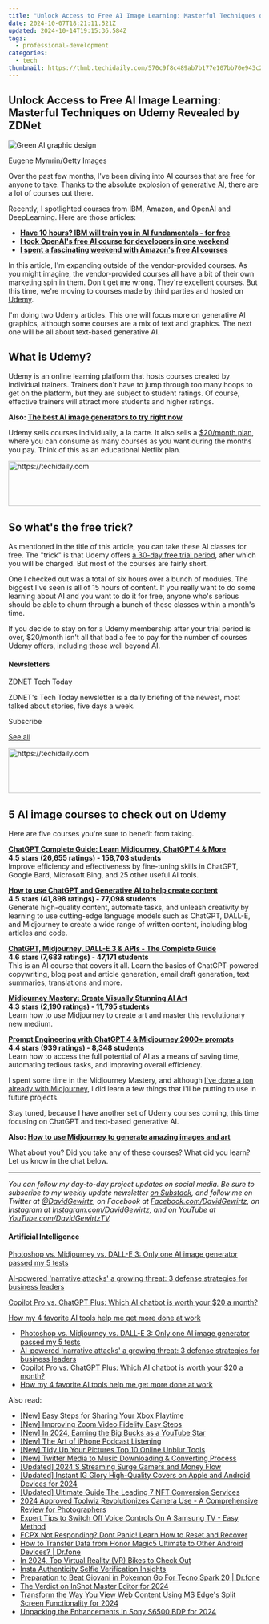 ```yaml
---
title: "Unlock Access to Free AI Image Learning: Masterful Techniques on Udemy Revealed by ZDNet"
date: 2024-10-07T18:21:11.521Z
updated: 2024-10-14T19:15:36.584Z
tags:
  - professional-development
categories:
  - tech
thumbnail: https://thmb.techidaily.com/570c9f8c489ab7b177e107bb70e943c2e83376fe2ec5c74db5d76221f33fc6de.jpg
---
```


## Unlock Access to Free AI Image Learning: Masterful Techniques on Udemy Revealed by ZDNet

![Green AI graphic design](https://www.zdnet.com/a/img/resize/0abdc2d28155c178eb5aab3ba61e45026dc114de/2024/02/01/71b1569d-83c9-4a52-a85c-b3c0d4a4d71f/gettyimages-1562972684.jpg?auto=webp&width=1280)

Eugene Mymrin/Getty Images

Over the past few months, I've been diving into AI courses that are free for anyone to take. Thanks to the absolute explosion of [generative AI](https://www.zdnet.com/article/what-is-generative-ai-and-why-is-it-so-popular-heres-everything-you-need-to-know/), there are a lot of courses out there. 

Recently, I spotlighted courses from IBM, Amazon, and OpenAI and DeepLearning. Here are those articles: 

* **[Have 10 hours? IBM will train you in AI fundamentals - for free](https://www.zdnet.com/article/have-10-hours-ibm-will-train-you-in-ai-fundamentals-for-free/)**
* **[I took OpenAI's free AI course for developers in one weekend](https://www.zdnet.com/article/i-took-this-free-ai-course-for-developers-in-one-weekend-and-highly-recommend-it/)**
* **[I spent a fascinating weekend with Amazon's free AI courses](https://www.zdnet.com/article/unlock-ai-secrets-transform-your-skills-with-amazons-free-ai-learning/)**

In this article, I'm expanding outside of the vendor-provided courses. As you might imagine, the vendor-provided courses all have a bit of their own marketing spin in them. Don't get me wrong. They're excellent courses. But this time, we're moving to courses made by third parties and hosted on [Udemy](https://click.linksynergy.com/deeplink?id=IokOf8qagZo&mid=39197&u1=zd-%5F%5FCOM%5FCLICK%5FID%5F%5F-dtp&murl=https%3A%2F%2Fwww.udemy.com%2F). 

I'm doing two Udemy articles. This one will focus more on generative AI graphics, although some courses are a mix of text and graphics. The next one will be all about text-based generative AI. 

##  What is Udemy? 

Udemy is an online learning platform that hosts courses created by individual trainers. Trainers don't have to jump through too many hoops to get on the platform, but they are subject to student ratings. Of course, effective trainers will attract more students and higher ratings. 

**Also: [The best AI image generators to try right now](https://www.zdnet.com/article/best-ai-image-generator/)**

Udemy sells courses individually, a la carte. It also sells a [$20/month plan](https://click.linksynergy.com/deeplink?id=IokOf8qagZo&mid=39197&u1=zd-%5F%5FCOM%5FCLICK%5FID%5F%5F-dtp&murl=https%3A%2F%2Fwww.udemy.com%2Fpersonal-plan%2F), where you can consume as many courses as you want during the months you pay. Think of this as an educational Netflix plan. 

<!-- affiliate ads begin -->
<a href="https://aidotcom.pxf.io/c/5597632/2134501/19576" target="_top" id="2134501">
  <img src="//a.impactradius-go.com/display-ad/19576-2134501" border="0" alt="https://techidaily.com" width="640" height="90"/>
</a>
<img height="0" width="0" src="https://aidotcom.pxf.io/i/5597632/2134501/19576" style="position:absolute;visibility:hidden;" border="0" />
<!-- affiliate ads end -->

##  So what's the free trick? 

As mentioned in the title of this article, you can take these AI classes for free. The "trick" is that Udemy offers [a 30-day free trial period](https://click.linksynergy.com/deeplink?id=IokOf8qagZo&mid=39197&u1=zd-%5F%5FCOM%5FCLICK%5FID%5F%5F-dtp&murl=https%3A%2F%2Fwww.udemy.com%2Fpersonal-plan%2F), after which you will be charged. But most of the courses are fairly short. 

One I checked out was a total of six hours over a bunch of modules. The biggest I've seen is all of 15 hours of content. If you really want to do some learning about AI and you want to do it for free, anyone who's serious should be able to churn through a bunch of these classes within a month's time. 

If you decide to stay on for a Udemy membership after your trial period is over, $20/month isn't all that bad a fee to pay for the number of courses Udemy offers, including those well beyond AI. 

#### Newsletters

ZDNET Tech Today

ZDNET's Tech Today newsletter is a daily briefing of the newest, most talked about stories, five days a week.

 Subscribe

[See all](https://www.zdnet.com/newsletters/)

<!-- affiliate ads begin -->
<a href="https://appsumo.8odi.net/c/5597632/2151894/7443" target="_top" id="2151894">
  <img src="//a.impactradius-go.com/display-ad/7443-2151894" border="0" alt="https://techidaily.com" width="728" height="90"/>
</a>
<img height="0" width="0" src="https://appsumo.8odi.net/i/5597632/2151894/7443" style="position:absolute;visibility:hidden;" border="0" />
<!-- affiliate ads end -->

## 5 AI image courses to check out on Udemy

Here are five courses you're sure to benefit from taking. 

**[ChatGPT Complete Guide: Learn Midjourney, ChatGPT 4 & More](https://click.linksynergy.com/deeplink?id=IokOf8qagZo&mid=39197&u1=zd-%5F%5FCOM%5FCLICK%5FID%5F%5F-dtp&murl=https%3A%2F%2Fwww.udemy.com%2Fcourse%2Fcomplete-ai-guide%2F)**  
**4.5 stars (26,655 ratings) - 158,703 students**   
 Improve efficiency and effectiveness by fine-tuning skills in ChatGPT, Google Bard, Microsoft Bing, and 25 other useful AI tools. 

**[How to use ChatGPT and Generative AI to help create content](https://click.linksynergy.com/deeplink?id=IokOf8qagZo&mid=39197&u1=zd-%5F%5FCOM%5FCLICK%5FID%5F%5F-dtp&murl=https%3A%2F%2Fwww.udemy.com%2Fcourse%2Fhow-to-use-chatgpt-and-generative-ai-to-help-create-content%2F)**  
**4.5 stars (41,898 ratings) - 77,098 students**  
Generate high-quality content, automate tasks, and unleash creativity by learning to use cutting-edge language models such as ChatGPT, DALL-E, and Midjourney to create a wide range of written content, including blog articles and code. 

**[ChatGPT, Midjourney, DALL-E 3 & APIs - The Complete Guide](https://click.linksynergy.com/deeplink?id=IokOf8qagZo&mid=39197&u1=zd-%5F%5FCOM%5FCLICK%5FID%5F%5F-dtp&murl=https%3A%2F%2Fwww.udemy.com%2Fcourse%2Fchatgpt-bard-bing-complete-guide-to-chatgpt-openai-apis%2F)**  
**4.6 stars (7,683 ratings) - 47,171 students**  
This is an AI course that covers it all. Learn the basics of ChatGPT-powered copywriting, blog post and article generation, email draft generation, text summaries, translations and more. 

**[Midjourney Mastery: Create Visually Stunning AI Art](https://click.linksynergy.com/deeplink?id=IokOf8qagZo&mid=39197&u1=zd-%5F%5FCOM%5FCLICK%5FID%5F%5F-dtp&murl=https%3A%2F%2Fwww.udemy.com%2Fcourse%2Fmidjourney-mastery%2F)**  
**4.3 stars (2,190 ratings) - 11,795 students**  
Learn how to use Midjourney to create art and master this revolutionary new medium. 

**[Prompt Engineering with ChatGPT 4 & Midjourney 2000+ prompts](https://click.linksynergy.com/deeplink?id=IokOf8qagZo&mid=39197&u1=zd-%5F%5FCOM%5FCLICK%5FID%5F%5F-dtp&murl=https%3A%2F%2Fwww.udemy.com%2Fcourse%2Fgptcourse%2F)**  
**4.4 stars (939 ratings) - 8,348 students**  
Learn how to access the full potential of AI as a means of saving time, automating tedious tasks, and improving overall efficiency. 

I spent some time in the Midjourney Mastery, and although [I've done a ton already with Midjourney](https://www.zdnet.com/article/how-to-get-a-perfect-face-match-using-midjourney-ai/), I did learn a few things that I'll be putting to use in future projects. 

Stay tuned, because I have another set of Udemy courses coming, this time focusing on ChatGPT and text-based generative AI. 

**Also: [How to use Midjourney to generate amazing images and art](https://www.zdnet.com/article/how-to-use-midjourney-to-generate-amazing-images-and-art/)**

What about you? Did you take any of these courses? What did you learn? Let us know in the chat below. 

---

_You can follow my day-to-day project updates on social media. Be sure to subscribe to my weekly update newsletter [on Substack](https://advancedgeekery.substack.com/), and follow me on Twitter at [@DavidGewirtz](https://twitter.com/davidgewirtz), on Facebook at [Facebook.com/DavidGewirtz](https://www.facebook.com/davidgewirtz), on Instagram at [Instagram.com/DavidGewirtz](https://www.instagram.com/DavidGewirtz/), and on YouTube at [YouTube.com/DavidGewirtzTV](https://www.youtube.com/user/DavidGewirtzTV)._

#### Artificial Intelligence

[Photoshop vs. Midjourney vs. DALL-E 3: Only one AI image generator passed my 5 tests](https://www.zdnet.com/article/is-photoshops-new-text-to-image-as-good-as-midjourney-and-dall-e-we-test-it-and-see/ "Photoshop vs. Midjourney vs. DALL-E 3: Only one AI image generator passed my 5 tests")

[AI-powered 'narrative attacks' a growing threat: 3 defense strategies for business leaders](https://www.zdnet.com/article/ai-powered-narrative-attacks-a-growing-threat-3-defense-strategies-for-business-leaders/ "AI-powered 'narrative attacks' a growing threat: 3 defense strategies for business leaders")

[Copilot Pro vs. ChatGPT Plus: Which AI chatbot is worth your $20 a month?](https://www.zdnet.com/article/copilot-pro-vs-chatgpt-plus-which-is-ai-chatbot-is-worth-your-20-a-month/ "Copilot Pro vs. ChatGPT Plus: Which AI chatbot is worth your $20 a month?")

[How my 4 favorite AI tools help me get more done at work](https://www.zdnet.com/article/how-my-4-favorite-ai-tools-help-me-get-more-done-at-work/ "How my 4 favorite AI tools help me get more done at work")

* [Photoshop vs. Midjourney vs. DALL-E 3: Only one AI image generator passed my 5 tests](https://www.zdnet.com/article/is-photoshops-new-text-to-image-as-good-as-midjourney-and-dall-e-we-test-it-and-see/ "Photoshop vs. Midjourney vs. DALL-E 3: Only one AI image generator passed my 5 tests")
* [AI-powered 'narrative attacks' a growing threat: 3 defense strategies for business leaders](https://www.zdnet.com/article/ai-powered-narrative-attacks-a-growing-threat-3-defense-strategies-for-business-leaders/ "AI-powered 'narrative attacks' a growing threat: 3 defense strategies for business leaders")
* [Copilot Pro vs. ChatGPT Plus: Which AI chatbot is worth your $20 a month?](https://www.zdnet.com/article/copilot-pro-vs-chatgpt-plus-which-is-ai-chatbot-is-worth-your-20-a-month/ "Copilot Pro vs. ChatGPT Plus: Which AI chatbot is worth your $20 a month?")
* [How my 4 favorite AI tools help me get more done at work](https://www.zdnet.com/article/how-my-4-favorite-ai-tools-help-me-get-more-done-at-work/ "How my 4 favorite AI tools help me get more done at work")

<ins class="adsbygoogle"
     style="display:block"
     data-ad-format="autorelaxed"
     data-ad-client="ca-pub-7571918770474297"
     data-ad-slot="1223367746"></ins>

<ins class="adsbygoogle"
     style="display:block"
     data-ad-client="ca-pub-7571918770474297"
     data-ad-slot="8358498916"
     data-ad-format="auto"
     data-full-width-responsive="true"></ins>

<span class="atpl-alsoreadstyle">Also read:</span>
<div><ul>
<li><a href="https://screen-capture.techidaily.com/new-easy-steps-for-sharing-your-xbox-playtime/"><u>[New] Easy Steps for Sharing Your Xbox Playtime</u></a></li>
<li><a href="https://some-knowledge.techidaily.com/new-improving-zoom-video-fidelity-easy-steps/"><u>[New] Improving Zoom Video Fidelity Easy Steps</u></a></li>
<li><a href="https://facebook-video-share.techidaily.com/new-in-2024-earning-the-big-bucks-as-a-youtube-star/"><u>[New] In 2024, Earning the Big Bucks as a YouTube Star</u></a></li>
<li><a href="https://some-tips.techidaily.com/new-the-art-of-iphone-podcast-listening/"><u>[New] The Art of iPhone Podcast Listening</u></a></li>
<li><a href="https://some-tips.techidaily.com/new-tidy-up-your-pictures-top-10-online-unblur-tools/"><u>[New] Tidy Up Your Pictures Top 10 Online Unblur Tools</u></a></li>
<li><a href="https://some-tips.techidaily.com/new-twitter-media-to-music-downloading-and-converting-process/"><u>[New] Twitter Media to Music Downloading & Converting Process</u></a></li>
<li><a href="https://youtube-web.techidaily.com/ed-2024s-streaming-surge-gamers-and-money-flow/"><u>[Updated] 2024'S Streaming Surge Gamers and Money Flow</u></a></li>
<li><a href="https://instagram-video-files.techidaily.com/updated-instant-ig-glory-high-quality-covers-on-apple-and-android-devices-for-2024/"><u>[Updated] Instant IG Glory High-Quality Covers on Apple and Android Devices for 2024</u></a></li>
<li><a href="https://some-tips.techidaily.com/updated-ultimate-guide-the-leading-7-nft-conversion-services/"><u>[Updated] Ultimate Guide The Leading 7 NFT Conversion Services</u></a></li>
<li><a href="https://some-tips.techidaily.com/2024-approved-toolwiz-revolutionizes-camera-use-a-comprehensive-review-for-photographers/"><u>2024 Approved Toolwiz Revolutionizes Camera Use - A Comprehensive Review for Photographers</u></a></li>
<li><a href="https://technical-tips.techidaily.com/expert-tips-to-switch-off-voice-controls-on-a-samsung-tv-easy-method/"><u>Expert Tips to Switch Off Voice Controls On A Samsung TV - Easy Method</u></a></li>
<li><a href="https://ai-driven-video-production.techidaily.com/fcpx-not-responding-dont-panic-learn-how-to-reset-and-recover/"><u>FCPX Not Responding? Dont Panic! Learn How to Reset and Recover</u></a></li>
<li><a href="https://android-transfer.techidaily.com/how-to-transfer-data-from-honor-magic5-ultimate-to-other-android-devices-drfone-by-drfone-transfer-from-android-transfer-from-android/"><u>How to Transfer Data from Honor Magic5 Ultimate to Other Android Devices? | Dr.fone</u></a></li>
<li><a href="https://some-tips.techidaily.com/in-2024-top-virtual-reality-vr-bikes-to-check-out/"><u>In 2024, Top Virtual Reality (VR) Bikes to Check Out</u></a></li>
<li><a href="https://instagram-clips.techidaily.com/insta-authenticity-selfie-verification-insights/"><u>Insta Authenticity Selfie Verification Insights</u></a></li>
<li><a href="https://pokemon-go-android.techidaily.com/preparation-to-beat-giovani-in-pokemon-go-for-tecno-spark-20-drfone-by-drfone-virtual-android/"><u>Preparation to Beat Giovani in Pokemon Go For Tecno Spark 20 | Dr.fone</u></a></li>
<li><a href="https://some-tips.techidaily.com/the-verdict-on-inshot-master-editor-for-2024/"><u>The Verdict on InShot Master Editor for 2024</u></a></li>
<li><a href="https://some-tips.techidaily.com/transform-the-way-you-view-web-content-using-ms-edges-split-screen-functionality-for-2024/"><u>Transform the Way You View Web Content Using MS Edge's Split Screen Functionality for 2024</u></a></li>
<li><a href="https://some-tips.techidaily.com/unpacking-the-enhancements-in-sony-s6500-bdp-for-2024/"><u>Unpacking the Enhancements in Sony S6500 BDP for 2024</u></a></li>
</ul></div>

